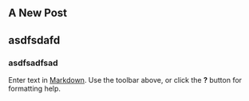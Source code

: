 ## A New Post

## asdfsdafd

### asdfsadfsad

Enter text in [Markdown](http://daringfireball.net/projects/markdown/). Use the toolbar above, or click the **?** button for formatting help.
